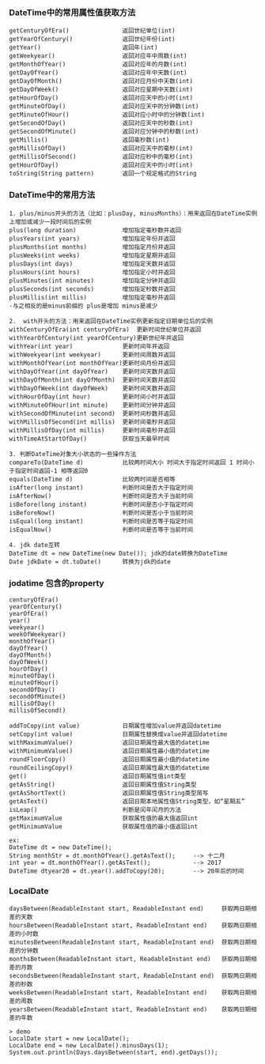### DateTime中的常用属性值获取方法

    getCenturyOfEra()               返回世纪单位(int)
    getYearOfCentury()              返回世纪年份(int)
    getYear()                       返回年(int)
    getWeekyear()                   返回对应年中周数(int)
    getMonthOfYear()                返回对应年的月数(int)
    getDayOfYear()                  返回对应年中天数(int)
    getDayOfMonth()                 返回对应月份中天数(int)
    getDayOfWeek()                  返回对应星期中天数(int)
    getHourOfDay()                  返回对应天中的小时(int)
    getMinuteOfDay()                返回对应天中的分钟数(int)
    getMinuteOfHour()               返回对应小时中的分钟数(int)
    getSecondOfDay()                返回对应天中的秒数(int)
    getSecondOfMinute()             返回对应分钟中的秒数(int)
    getMillis()                     返回毫秒数(int)
    getMillisOfDay()                返回对应天中的毫秒(int)
    getMillisOfSecond()             返回对应秒中的毫秒(int)
    getHourOfDay()                  返回对应天中的小时(int)
    toString(String pattern)        返回一个规定格式的String
    
### DateTime中的常用方法

    1. plus/minus开头的方法（比如：plusDay, minusMonths）：用来返回在DateTime实例上增加或减少一段时间后的实例
    plus(long duration)             增加指定毫秒数并返回
    plusYears(int years)            增加指定年份并返回
    plusMonths(int months)          增加指定月份并返回
    plusWeeks(int weeks)            增加指定星期并返回
    plusDays(int days)              增加指定天数并返回
    plusHours(int hours)            增加指定小时并返回
    plusMinutes(int minutes)        增加指定分钟并返回
    plusSeconds(int seconds)        增加指定秒数并返回
    plusMillis(int millis)          增加指定毫秒并返回
    -与之相反的是minus前缀的 plus是增加 minus是减少

    2.  with开头的方法：用来返回在DateTime实例更新指定日期单位后的实例
    withCenturyOfEra(int centuryOfEra)  更新时间世纪单位并返回
    withYearOfCentury(int yearOfCentury)更新世纪年并返回
    withYear(int year)              更新时间年并返回
    withWeekyear(int weekyear)      更新时间周数并返回
    withMonthOfYear(int monthOfYear)更新时间月份并返回
    withDayOfYear(int dayOfYear)    更新时间天数并返回
    withDayOfMonth(int dayOfMonth)  更新时间天数并返回
    withDayOfWeek(int dayOfWeek)    更新时间天数并返回
    withHourOfDay(int hour)         更新时间小时并返回
    withMinuteOfHour(int minute)    更新时间分钟并返回
    withSecondOfMinute(int second)  更新时间秒数并返回
    withMillisOfSecond(int millis)  更新时间毫秒并返回
    withMillisOfDay(int millis)     更新时间毫秒并返回
    withTimeAtStartOfDay()          获取当天最早时间
    
    3. 判断DateTime对象大小状态的一些操作方法
    compareTo(DateTime d)           比较两时间大小 时间大于指定时间返回 1 时间小于指定时间返回-1 相等返回0
    equals(DateTime d)              比较两时间是否相等
    isAfter(long instant)           判断时间是否大于指定时间
    isAfterNow()                    判断时间是否大于当前时间
    isBefore(long instant)          判断时间是否小于指定时间
    isBeforeNow()                   判断时间是否小于当前时间
    isEqual(long instant)           判断时间是否等于指定时间
    isEqualNow()                    判断时间是否等于当前时间
    
    4. jdk date互转
    DateTime dt = new DateTime(new Date()); jdk的date转换为DateTime
    Date jdkDate = dt.toDate()      转换为jdk的date
    
### jodatime 包含的property
    centuryOfEra()
    yearOfCentury()
    yearOfEra()
    year()
    weekyear()
    weekOfWeekyear()
    monthOfYear()
    dayOfYear()
    dayOfMonth()
    dayOfWeek()
    hourOfDay()
    minuteOfDay()
    minuteOfHour()
    secondOfDay()
    secondOfMinute()
    millisOfDay()
    millisOfSecond()
    
    addToCopy(int value)            日期属性增加value并返回datetime
    setCopy(int value)              日期属性替换成value并返回datetime
    withMaximumValue()              返回日期属性最大值的datetime
    withMinimumValue()              返回日期属性最小值的datetime
    roundFloorCopy()                返回日期属性最小值的datetime
    roundCeilingCopy()              返回日期属性最大值的datetime
    get()                           返回日期属性值int类型
    getAsString()                   返回日期属性值String类型
    getAsShortText()                返回日期属性值String类型简写
    getAsText()                     返回日期本地属性值String类型，如“星期五”
    isLeap()                        判断是闰年闰月的方法
    getMaximumValue                 获取属性值的最大值返回int
    getMinimumValue                 获取属性值的最小值返回int
    
    ex:
    DateTime dt = new DateTime();
    String monthStr = dt.monthOfYear().getAsText();     --> 十二月
    int year = dt.monthOfYear().getAsText();            --> 2017
    DateTime dtyear20 = dt.year().addToCopy(20);        --> 20年后的时间
    

### LocalDate

    daysBetween(ReadableInstant start, ReadableInstant end)     获取两日期相差的天数
    hoursBetween(ReadableInstant start, ReadableInstant end)    获取两日期相差的小时数
    minutesBetween(ReadableInstant start, ReadableInstant end)  获取两日期相差的分钟数
    monthsBetween(ReadableInstant start, ReadableInstant end)   获取两日期相差的月数
    secondsBetween(ReadableInstant start, ReadableInstant end)  获取两日期相差的秒数
    weeksBetween(ReadableInstant start, ReadableInstant end)    获取两日期相差的周数
    yearsBetween(ReadableInstant start, ReadableInstant end)    获取两日期相差的年数
    
    > demo
    LocalDate start = new LocalDate();
    LocalDate end = new LocalDate().minusDays(1);
    System.out.println(Days.daysBetween(start, end).getDays());
    

    
    